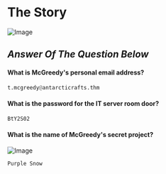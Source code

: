 # The Story
![Image](https://tryhackme-images.s3.amazonaws.com/user-uploads/63588b5ef586912c7d03c4f0/room-content/fa2b10afd679df9896a1de9ee2a4486b.svg)

## *Answer Of The Question Below*

#### What is McGreedy's personal email address?

```python
t.mcgreedy@antarcticrafts.thm
```
#### What is the password for the IT server room door?
```python
BtY2S02
```
#### What is the name of McGreedy's secret project?
![Image]()
```python
Purple Snow
```
